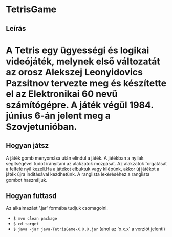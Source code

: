 # TetrisGame

Leírás
-----------  
A Tetris egy ügyességi és logikai videójáték, melynek első változatát az orosz Alekszej Leonyidovics Pazsitnov tervezte meg és készítette el az Elektronikai 60 nevű számítógépre. A játék végül 1984. június 6-án jelent meg a Szovjetunióban.
======
Hogyan játsz
-----------
A játék gomb menyomása után elindul a játék. A játékban a nyilak segítségével tudot irányítani az alakzatok mozgását. Az alakzatok forgatását a felfelé nyíl kezeli.Ha a játékot
elbuktuk vagy kilépünk, akkor új játékot a játék újra indításával kezdhetünk.
A ranglista lekéréséhez a ranglista gombot használjuk.

Hogyan futtasd
--------------------------
Az alkalmazást '.jar' formába tudjuk csomagolni.
- `$ mvn clean package`
- `$ cd target`
- `$ java -jar java-TetrisGame-X.X.X.jar` (ahol az 'x.x.x' a verziót jelenti)

